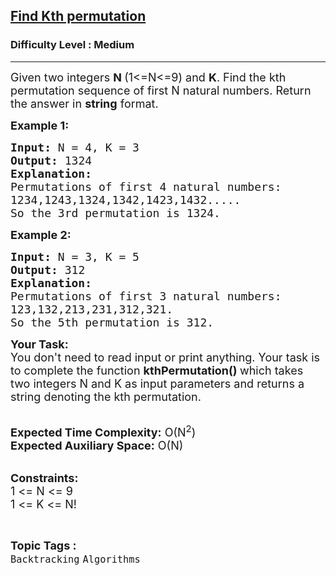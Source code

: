 <h2><a href="https://practice.geeksforgeeks.org/problems/find-kth-permutation/1?utm_source=geeksforgeeks&utm_medium=ml_article_practice_tab&utm_campaign=article_practice_tab">Find Kth permutation</a></h2><h3>Difficulty Level : Medium</h3><hr><div class="problems_problem_content__Xm_eO"><p><span style="font-size: 18px;">Given two integers <strong>N </strong>(1&lt;=N&lt;=9) and <strong>K</strong>. Find the kth permutation sequence of first N natural numbers. Return the answer in <strong>string</strong> format.</span></p>
<p><span style="font-size: 18px;"><strong>Example 1:</strong></span></p>
<pre><span style="font-size: 18px;"><strong>Input: </strong>N =<strong> </strong>4, K = 3</span>
<span style="font-size: 18px;"><strong>Output: </strong>1324</span>
<span style="font-size: 18px;"><strong>Explanation: </strong></span>
<span style="font-size: 18px;">Permutations of first 4 natural numbers:
1234,1243,1324,1342,1423,1432.....
So the 3rd permutation is 1324. </span>
</pre>
<p><span style="font-size: 18px;"><strong>Example 2:</strong></span></p>
<pre><span style="font-size: 18px;"><strong>Input: </strong>N = 3, K = 5</span>
<span style="font-size: 18px;"><strong>Output: </strong>312</span>
<span style="font-size: 18px;"><strong>Explanation: 
</strong>Permutations of first 3 natural numbers:
123,132,213,231,312,321.
So the 5th permutation is 312. </span></pre>
<p><span style="font-size: 18px;"><strong>Your Task:</strong><br>You don't need to read input or print anything. Your task is to complete the function&nbsp;<strong>kthPermutation()&nbsp;</strong>which takes two integers N and K as input parameters and returns a string denoting the kth permutation. </span></p>
<p><br><span style="font-size: 18px;"><strong>Expected Time Complexity:</strong> O(N<sup>2</sup>)<br><strong>Expected Auxiliary Space:</strong>&nbsp;O(N)</span></p>
<p><br><span style="font-size: 18px;"><strong>Constraints:</strong><br>1 &lt;= N &lt;= 9<br>1 &lt;= K&nbsp;&lt;= N!</span></p></div><br><p><span style=font-size:18px><strong>Topic Tags : </strong><br><code>Backtracking</code>&nbsp;<code>Algorithms</code>&nbsp;